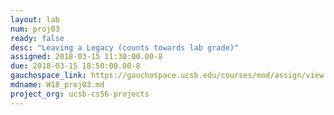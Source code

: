 ```yaml
---
layout: lab
num: proj03
ready: false
desc: "Leaving a Legacy (counts towards lab grade)"
assigned: 2018-03-15 11:30:00.00-8
due: 2018-03-15 18:50:00.00-8
gauchospace_link: https://gauchospace.ucsb.edu/courses/mod/assign/view.php?id=938517
mdname: W18_proj03.md
project_org: ucsb-cs56-projects
---
```


